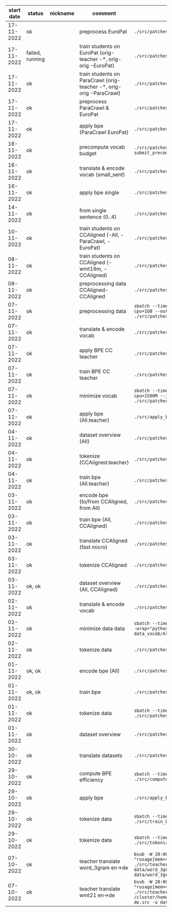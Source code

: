|start date|status|nickname|comment|command|
|-|-|-|-|-|
|17-11-2022|ok||preprocess EuroPat|`./src/patches/14a-preprocess_data.sh`|
|17-11-2022|failed, running||train students on EuroPat (orig-teacher -*, orig-orig -EuroPat)|`./src/patches/15-students_base.sh`|
|17-11-2022|ok||train students on ParaCrawl (orig-teacher -*, orig-orig -ParaCrawl)|`./src/patches/15-students_base.sh`|
|17-11-2022|ok||preprocess ParaCrawl & EuroPat|`./src/patches/14a-preprocess_data.sh`|
|17-11-2022|ok||apply bpe (ParaCrawl EuroPat)|`./src/patches/06-apply_bpe.sh`|
|16-11-2022|ok||precompute vocab budget|`./src/patches/17-submit_precompute_vocab_budget.sh`|
|16-11-2022|ok||translate & encode vocab (small_sent)|`./src/patches/11-translate_encode_vocabs.sh`|
|16-11-2022|ok||apply bpe single|`./src/patches/06-apply_bpe.sh`|
|14-11-2022|ok||from single sentence (0..4)|`./src/patches/18-submit_from_single_sentence.sh`|
|10-11-2022|ok||train students on CCAligned (-All, -ParaCrawl, -EuroPat)|`./src/patches/15-students_base.sh`|
|08-11-2022|ok||train students on CCAligned (-wmt19m, -CCAligned)|`./src/patches/15-students_base.sh`|
|08-11-2022|ok||preprocessing data CCAligned-CCAligned|`./src/patches/14-preprocess_data.sh`|
|07-11-2022|ok||preprocessing data|`sbatch --time=01-00 --ntasks=100 --mem-per-cpu=1GB --output="logs/preprocess_table_2" ./src/patches/14-preprocess_data.sh`|
|07-11-2022|ok||translate & encode vocab|`./src/patches/11-translate_encode_vocabs.sh`|
|07-11-2022|ok||apply BPE CC teacher|`./src/patches/06-apply_bpe.sh`|
|07-11-2022|ok||train BPE CC teacher|`./src/patches/05-train_bpe.sh`|
|07-11-2022|ok||minimize vocab|`sbatch --time=0-4 --ntasks=50 --mem-per-cpu=1500M --job-name="minimize vocab" ./src/patches/13-minimize_vocab.sh`|
|07-11-2022|ok||apply bpe (All.teacher)|`./src/apply_bpe.sh`|
|04-11-2022|ok||dataset overview (All)|`./src/patches/08-submit_overview_datasets.sh`|
|04-11-2022|ok||tokenize (CCAligned.teacher)|`./src/patches/04-tokenize_data.sh`|
|04-11-2022|ok||train bpe (All.teacher)|`./src/patches/05-train_bpe.sh`|
|03-11-2022|ok||encode bpe (to/from CCAligned, from All)|`./src/patches/06-apply_bpe.sh`|
|03-11-2022|ok||train bpe (All, CCAligned)|`./src/patches/05-train_bpe.sh`|
|03-11-2022|ok||translate CCAligned (fast micro)|`./src/patches/03-submit_translate_datasets.sh`|
|03-11-2022|ok||tokenize CCAligned|`./src/patches/04-tokenize_data.sh`|
|03-11-2022|ok, ok||dataset overview (All, CCAligned)|`./src/patches/08-submit_overview_datasets.sh`|
|02-11-2022|ok||translate & encode vocab|`./src/patches/11-translate_encode_vocabs.sh"`|
|02-11-2022|ok||minimize data data|`sbatch --time=0-4 --ntasks=10 --mem-per-cpu=8G --wrap="python3 ./src/minimize_vocab.py -i data_vocab/All.de-en/orig.tok.de.uniq"`|
|02-11-2022|ok||tokenize data|`./src/patches/04-tokenize_data.sh`|
|01-11-2022|ok, ok||encode bpe (All)|`./src/patches/06-apply_bpe.sh`|
|01-11-2022|ok, ok||train bpe|`./src/patches/05-train_bpe.sh`|
|01-11-2022|ok||tokenize data|`sbatch --time=0-4 --ntasks=32 --mem-per-cpu=1G ./src/patches/04-tokenize_data.sh`|
|01-11-2022|ok||dataset overview|`./src/patches/08-submit_overview_datasets.sh`|
|30-10-2022|ok||translate datasets|`./src/patches/03-submit_translate_datasets.sh`|
|29-10-2022|ok||compute BPE efficiency|`sbatch --time=0-4 --ntasks=6 --mem-per-cpu=6G ./src/compute_bpe_len.sh`|
|29-10-2022|ok||apply bpe|`./src/apply_bpe.sh`|
|29-10-2022|ok||tokenize data|`sbatch --time=0-4 --ntasks=15 --mem-per-cpu=2G ./src/train_bpe.sh`|
|29-10-2022|ok||tokenize data|`sbatch --time=0-4 --ntasks=15 --mem-per-cpu=3G ./src/tokenize_data.sh`|
|07-10-2022|ok||teacher translate word_3gram en->de|`bsub -W 20:00 -n 4 -R "rusage[mem=4096,ngpus_excl_p=1]" ./src/teacher_translate.py -i data/word_3gram_en.${i}.txt -o data/word_3gram_ende.${i}.txt`|
|07-10-2022|ok||teacher translate wmt21 en->de|`bsub -W 20:00 -n 4 -R "rusage[mem=4096,ngpus_excl_p=1]" ./src/teacher_translate.py -i /cluster/home/vzouhar/.sacrebleu/wmt21/wmt21.en-de.src -o data/wmt21.en-de.teacher-tgt`|